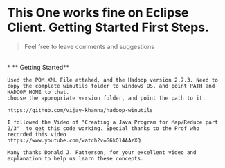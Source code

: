 # This One works fine on Eclipse Client. Getting Started First Steps.
> Feel free to leave comments and suggestions
</br>
* ** Getting Started**

```
Used the POM.XML File attahed, and the Hadoop version 2.7.3. Need to copy the complete winutils folder to windows OS, and point PATH and HADOOP_HOME to that. 
choose the appropriate version folder, and point the path to it. 

https://github.com/vijay-khanna/hadoop-winutils

I followed the Video of "Creating a Java Program for Map/Reduce part 2/3"  to get this code working. Special thanks to the Prof who recorded this video
https://www.youtube.com/watch?v=G6kQ14AAzXQ

Many thanks Donald J. Patterson, for your excellent video and explanation to help us learn these concepts. 
```


```

```




